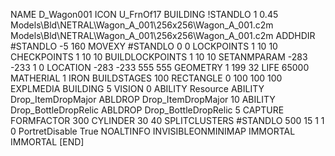 NAME  D_Wagon001
ICON U_FrnOf17
BUILDING
!STANDLO    1 0.45 Models\Bld\NETRAL\Wagon_A_001\256x256\Wagon_A_001.c2m Models\Bld\NETRAL\Wagon_A_001\256x256\Wagon_A_001.c2m
ADDHDIR #STANDLO -5 160
MOVEXY #STANDLO  0 0
LOCKPOINTS       1 10 10
CHECKPOINTS      1 10 10
BUILDLOCKPOINTS  1 10 10
SETANMPARAM -283 -233 1 0
LOCATION -283 -233 555 555
GEOMETRY 1 199 32
LIFE     65000
MATHERIAL 1 IRON
BUILDSTAGES 100
RECTANGLE    0 100 100 100
EXPLMEDIA BUILDING 5
VISION 0
ABILITY Resource
ABILITY Drop_ItemDropMajor
ABLDROP Drop_ItemDropMajor 10
ABILITY Drop_BottleDropRelic
ABLDROP Drop_BottleDropRelic 5
CAPTURE
FORMFACTOR 300
CYLINDER 30 40
SPLITCLUSTERS #STANDLO 500 15 1 1 0
PortretDisable True
NOALTINFO
INVISIBLEONMINIMAP
IMMORTAL
IMMORTAL
[END]
